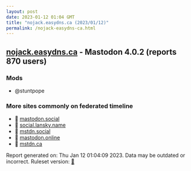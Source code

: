 ```yaml
---
layout: post
date: 2023-01-12 01:04 GMT
title: "nojack.easydns.ca (2023/01/12)"
permalink: /nojack-easydns-ca.html
---
```



## [nojack.easydns.ca](https://nojack.easydns.ca) - Mastodon 4.0.2 (reports 870 users)

### Mods
 * @stuntpope

### More sites commonly on federated timeline

* 🐘 [mastodon.social](/mastodon-social.html)
* 🐘 [social.lansky.name](/social-lansky-name.html)
* 🐘 [mstdn.social](/mstdn-social.html)
* 🐘 [mastodon.online](/mastodon-online.html)
* 🐘 [mstdn.ca](/mstdn-ca.html)

Report generated on: Thu Jan 12 01:04:09 2023. Data may be outdated or incorrect.
Ruleset version: [🧁](/version-cupcake)
